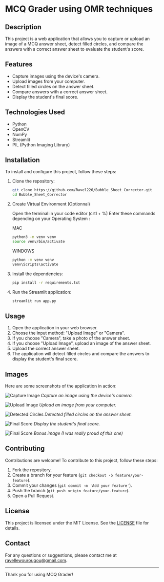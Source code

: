 # MCQ Grader using OMR techniques

## Description

This project is a web application that allows you to capture or upload an image of a MCQ answer sheet, detect filled circles, and compare the answers with a correct answer sheet to evaluate the student's score.

## Features

- Capture images using the device's camera.
- Upload images from your computer.
- Detect filled circles on the answer sheet.
- Compare answers with a correct answer sheet.
- Display the student's final score.

## Technologies Used

- Python
- OpenCV
- NumPy
- Streamlit
- PIL (Python Imaging Library)

## Installation

To install and configure this project, follow these steps:

1. Clone the repository:
   ```bash
   git clone https://github.com/Ravel226/Bubble_Sheet_Corrector.git
   cd Bubble_Sheet_Corrector
   ```

2. Create Virtual Environment (Optionnal)

    Open the terminal in your code editor (crtl + %)
    Enter these commands depending on your Operating System :

    MAC

    ```bash
    python3 -m venv venv
    source venv/bin/activate
    ```

    WINDOWS

    ```bash
    python -m venv venv
    venv\Scripts\activate
    ```

3. Install the dependencies:
   ```bash
   pip install -r requirements.txt
   ```

4. Run the Streamlit application:
   ```bash
   streamlit run app.py
   ```

## Usage

1. Open the application in your web browser.
2. Choose the input method: "Upload Image" or "Camera".
3. If you choose "Camera", take a photo of the answer sheet.
4. If you choose "Upload Image", upload an image of the answer sheet.
5. Upload the correct answer sheet.
6. The application will detect filled circles and compare the answers to display the student's final score.

## Images

Here are some screenshots of the application in action:

![Capture Image](Readme_Images/Photo.png)
*Capture an image using the device's camera.*

![Upload Image](Readme_Images/Upload.png)
*Upload an image from your computer.*

![Detected Circles](Readme_Images/Detected.png)
*Detected filled circles on the answer sheet.*

![Final Score](Readme_Images/Answers.png)
*Display the student's final score.*

![Final Score](Readme_Images/image.png)
*Bonus image (I was really proud of this one)*

## Contributing

Contributions are welcome! To contribute to this project, follow these steps:

1. Fork the repository.
2. Create a branch for your feature (`git checkout -b feature/your-feature`).
3. Commit your changes (`git commit -m 'Add your feature'`).
4. Push the branch (`git push origin feature/your-feature`).
5. Open a Pull Request.

## License

This project is licensed under the MIT License. See the [LICENSE](LICENSE) file for details.

## Contact

For any questions or suggestions, please contact me at [ravellewourougou@gmail.com](mailto:ravellewourougou@gmail.com).

---

Thank you for using MCQ Grader!
